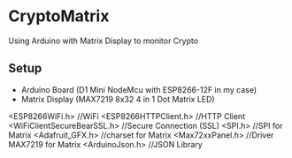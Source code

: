 # CryptoMatrix
Using Arduino with Matrix Display to monitor Crypto

## Setup
- Arduino Board (D1 Mini NodeMcu with ESP8266-12F in my case)
- Matrix Display (MAX7219 8x32 4 in 1 Dot Matrix LED)

<ESP8266WiFi.h>              //WiFi
<ESP8266HTTPClient.h>        //HTTP Client
<WiFiClientSecureBearSSL.h>  //Secure Connection (SSL)
<SPI.h>                      //SPI for Matrix
<Adafruit_GFX.h>             //charset for Matrix
<Max72xxPanel.h>             //Driver MAX7219 for Matrix
<ArduinoJson.h>              //JSON Library
